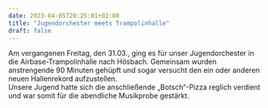 ```yaml
---
date: 2023-04-05T20:25:01+02:00
title: "Jugendorchester meets Trampolinhalle"
draft: false
---
```


Am vergangenen Freitag, den 31.03., ging es für unser Jugendorchester in die Airbase-Trampolinhalle nach Hösbach. 
Gemeinsam wurden anstrengende 90 Minuten gehüpft und sogar versucht den ein oder anderen neuen Hallenrekord aufzustellen.  
Unsere Jugend hatte sich die anschließende „Botsch“-Pizza reglich verdient und war somit für die abendliche Musikprobe gestärkt.

